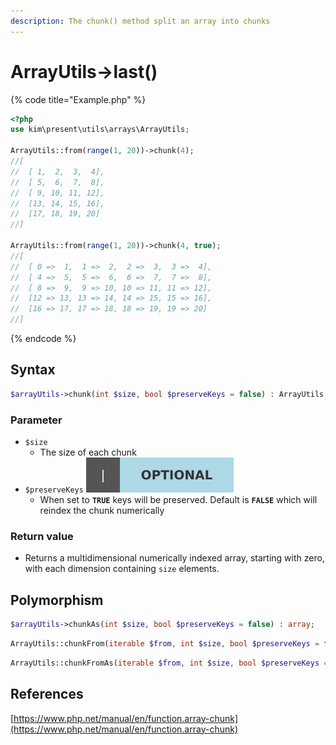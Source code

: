 ```yaml
---
description: The chunk() method split an array into chunks
---
```


# ArrayUtils-&gt;last\(\)

{% code title="Example.php" %}
```php
<?php
use kim\present\utils\arrays\ArrayUtils;

ArrayUtils::from(range(1, 20))->chunk(4);
//[
//  [ 1,  2,  3,  4],
//  [ 5,  6,  7,  8],
//  [ 9, 10, 11, 12],
//  [13, 14, 15, 16],
//  [17, 18, 19, 20]
//]

ArrayUtils::from(range(1, 20))->chunk(4, true);
//[
//  [ 0 =>  1,  1 =>  2,  2 =>  3,  3 =>  4],
//  [ 4 =>  5,  5 =>  6,  6 =>  7,  7 =>  8],
//  [ 8 =>  9,  9 => 10, 10 => 11, 11 => 12],
//  [12 => 13, 13 => 14, 14 => 15, 15 => 16],
//  [16 => 17, 17 => 18, 18 => 19, 19 => 20]
//]
```
{% endcode %}

## Syntax

```php
$arrayUtils->chunk(int $size, bool $preserveKeys = false) : ArrayUtils;
```

### Parameter

* `$size`
  * The size of each chunk
* `$preserveKeys` ![](../.gitbook/assets/badge_optional.svg) 
  * When set to **`TRUE`** keys will be preserved. Default is **`FALSE`** which will reindex the chunk numerically

### Return value

* Returns a multidimensional numerically indexed array, starting with zero, with each dimension containing `size` elements.

## Polymorphism

```php
$arrayUtils->chunkAs(int $size, bool $preserveKeys = false) : array;
```

```php
ArrayUtils::chunkFrom(iterable $from, int $size, bool $preserveKeys = false) : ArrayUtils;
```

```php
ArrayUtils::chunkFromAs(iterable $from, int $size, bool $preserveKeys = false) : array;
```

## References

[https://www.php.net/manual/en/function.array-chunk](https://www.php.net/manual/en/function.array-chunk)

